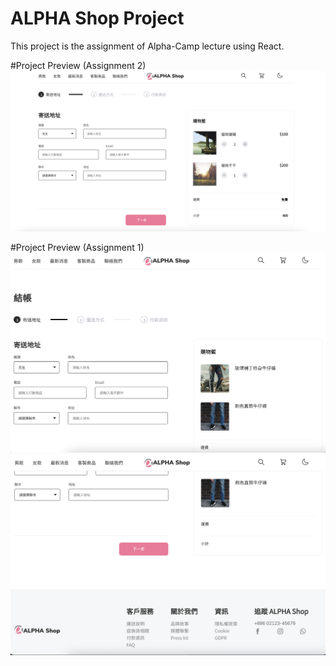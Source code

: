 # ALPHA Shop Project

This project is the assignment of Alpha-Camp lecture using React.

#Project Preview (Assignment 2)
![MyImage](https://github.com/enamelu/alpha-shop/blob/main/alpha-shop-preview-assignment2.png)

#Project Preview (Assignment 1)
![MyImage](https://github.com/enamelu/alpha-shop/blob/main/Alpha-shop%20Example1.png)
![MyImage](https://github.com/enamelu/alpha-shop/blob/main/Alpha-shop%20Example2.png)
